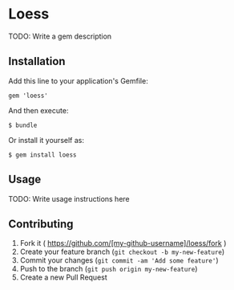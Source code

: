 # Loess

TODO: Write a gem description

## Installation

Add this line to your application's Gemfile:

    gem 'loess'

And then execute:

    $ bundle

Or install it yourself as:

    $ gem install loess

## Usage

TODO: Write usage instructions here

## Contributing

1. Fork it ( https://github.com/[my-github-username]/loess/fork )
2. Create your feature branch (`git checkout -b my-new-feature`)
3. Commit your changes (`git commit -am 'Add some feature'`)
4. Push to the branch (`git push origin my-new-feature`)
5. Create a new Pull Request
